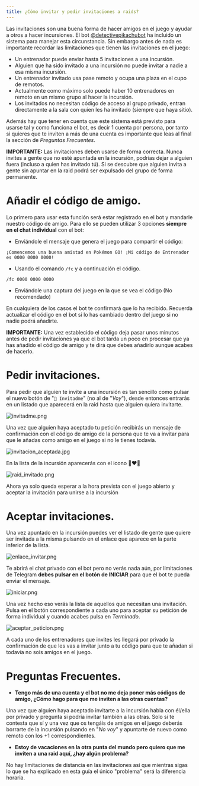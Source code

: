 ```yaml
---
title: ¿Cómo invitar y pedir invitaciones a raids?
---
```


<div id="toc"></div>

Las invitaciones son una buena forma de hacer amigos en el juego y ayudar a otros a hacer incursiones. El bot [@detectivepikachubot](https://t.me/detectivepikachubot) ha incluido un sistema para manejar esta circunstancia. Sin embargo antes de nada es importante recordar las limitaciones que tienen las invitaciones en el juego:

- Un entrenador puede enviar hasta 5 invitaciones a una incursión.
- Alguien que ha sido invitado a una incursión no puede invitar a nadie a esa misma incursión.
- Un entrenador invitado usa pase remoto y ocupa una plaza en el cupo de remotos.
- Actualmente como máximo solo puede haber 10 entrenadores en remoto en un mismo grupo al hacer la incursión.
- Los invitados no necesitan código de acceso al grupo privado, entran directamente a la sala con quien les ha invitado (siempre que haya sitio).

Además hay que tener en cuenta que este sistema está previsto para usarse tal y como funciona el bot, es decir 1 cuenta por persona, por tanto si quieres que te inviten a más de una cuenta es importante que leas al final la sección de _Preguntas Frecuentes_.

**IMPORTANTE:** Las invitaciones deben usarse de forma correcta. Nunca invites a gente que no esté apuntada en la incursión, podrías dejar a alguien fuera (incluso a quien has invitado tú). Si se descubre que alguien invita a gente sin apuntar en la raid podrá ser expulsado del grupo de forma permanente.

# Añadir el código de amigo.

Lo primero para usar esta función será estar registrado en el bot y mandarle nuestro código de amigo. Para ello se pueden utilizar 3 opciones **siempre en el chat individual** con el bot:

- Enviándole el mensaje que genera el juego para compartir el código:

```
¡Comencemos una buena amistad en Pokémon GO! ¡Mi código de Entrenador es 0000 0000 0000!
```

- Usando el comando `/fc` y a continuación el código.

```
/fc 0000 0000 0000
```

- Enviándole una captura del juego en la que se vea el código (No recomendado)

En cualquiera de los casos el bot te confirmará que lo ha recibido. Recuerda actualizar el código en el bot si lo has cambiado dentro del juego si no nadie podrá añadirte.

**IMPORTANTE:** Una vez establecido el código deja pasar unos minutos antes de pedir invitaciones ya que el bot tarda un poco en procesar que ya has añadido el código de amigo y te dirá que debes añadirlo aunque acabes de hacerlo.

# Pedir invitaciones.

Para pedir que alguien te invite a una incursión es tan sencillo como pulsar el nuevo botón de "`🙏 Invitadme`" (no al de "_Voy_"), desde entonces entrarás en un listado que aparecerá en la raid hasta que alguien quiera invitarte.

![invitadme.png](images/invitadme.png)

Una vez que alguien haya aceptado tu petición recibirás un mensaje de confirmación con el código de amigo de la persona que te va a invitar para que le añadas como amigo en el juego si no le tienes todavía.

![invitacion_aceptada.jpg](images/invitacion_aceptada.jpg)

En la lista de la incursión aparecerás con el icono 👨‍❤️‍👨

![raid_invitado.png](images/raid_invitado.png)

Ahora ya solo queda esperar a la hora prevista con el juego abierto y aceptar la invitación para unirse a la incursión

# Aceptar invitaciones.

Una vez apuntado en la incursión puedes ver el listado de gente que quiere ser invitada a la misma pulsando en el enlace que aparece en la parte inferior de la lista.

![enlace_invitar.png](images/enlace_invitar.png)

Te abrirá el chat privado con el bot pero no verás nada aún, por limitaciones de Telegram **debes pulsar en el botón de INICIAR** para que el bot te pueda enviar el mensaje.

![iniciar.png](images/iniciar.png)

Una vez hecho eso verás la lista de aquellos que necesitan una invitación. Pulsa en el botón correspondiente a cada uno para aceptar su petición de forma individual y cuando acabes pulsa en _Terminado_.

![aceptar_peticion.png](images/aceptar_peticion.png)

A cada uno de los entrenadores que invites les llegará por privado la confirmación de que les vas a invitar junto a tu código para que te añadan si todavía no sois amigos en el juego.

# Preguntas Frecuentes.

- **Tengo más de una cuenta y el bot no me deja poner más códigos de amigo, ¿Cómo hago para que me inviten a las otras cuentas?**

Una vez que alguien haya aceptado invitarte a la incursión habla con él/ella por privado y pregunta si podría invitar también a las otras. Solo si te contesta que sí y una vez que os tengáis de amigos en el juego deberás borrarte de la incursión pulsando en "_No voy_" y apuntarte de nuevo como remoto con los +1 correspondientes.

- **Estoy de vacaciones en la otra punta del mundo pero quiero que me inviten a una raid aquí, ¿hay algún problema?**

No hay limitaciones de distancia en las invitaciones así que mientras sigas lo que se ha explicado en esta guía el único "problema" será la diferencia horaria.
